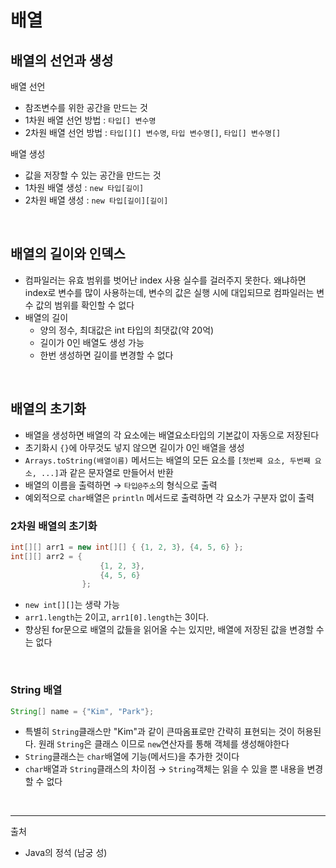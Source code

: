 # 배열

## 배열의 선언과 생성

배열 선언
- 참조변수를 위한 공간을 만드는 것
- 1차원 배열 선언 방법 : `타입[] 변수명`
- 2차원 배열 선언 방법 : `타입[][] 변수명`, `타입 변수명[]`, `타입[] 변수명[]`

배열 생성

- 값을 저장할 수 있는 공간을 만드는 것
- 1차원 배열 생성 : `new 타입[길이]`
- 2차원 배열 생성 : `new 타입[길이][길이]`

<br/>

## 배열의 길이와 인덱스

- 컴파일러는 유효 범위를 벗어난 index 사용 실수를 걸러주지 못한다. 왜냐하면 index로 변수를 많이 사용하는데, 변수의 값은 실행 시에 대입되므로 컴파일러는 변수 값의 범위를 확인할 수 없다
- 배열의 길이
  - 양의 정수, 최대값은 int 타입의 최댓값(약 20억)
  - 길이가 0인 배열도 생성 가능
  - 한번 생성하면 길이를 변경할 수 없다

<br/>

## 배열의 초기화

- 배열을 생성하면 배열의 각 요소에는 배열요소타입의 기본값이 자동으로 저장된다
- 초기화시 `{}`에 아무것도 넣지 않으면 길이가 0인 배열을 생성
- `Arrays.toString(배열이름)` 메서드는 배열의 모든 요소를 `[첫번째 요소, 두번째 요소, ...]`과 같은 문자열로 만들어서 반환
- 배열의 이름을 출력하면 → `타입@주소`의 형식으로 출력
- 예외적으로 `char`배열은 `println` 메서드로 출력하면 각 요소가 구분자 없이 출력

### 2차원 배열의 초기화

```java
int[][] arr1 = new int[][] { {1, 2, 3}, {4, 5, 6} };
int[][] arr2 = {
                    {1, 2, 3},
                    {4, 5, 6}
                };
```

- `new int[][]`는 생략 가능
- `arr1.length`는 2이고, `arr1[0].length`는 3이다.
- 향상된 for문으로 배열의 값들을 읽어올 수는 있지만, 배열에 저장된 값을 변경할 수는 없다

<br/>

### String 배열

```java
String[] name = {"Kim", "Park"};
```

- 특별히 `String`클래스만 "Kim"과 같이 큰따옴표로만 간략히 표현되는 것이 허용된다. 원래 `String`은 클래스 이므로 `new`연산자를 통해 객체를 생성해야한다
- `String`클래스는 `char`배열에 기능(메서드)을 추가한 것이다
- `char`배열과 `String`클래스의 차이점 → `String`객체는 읽을 수 있을 뿐 내용을 변경할 수 없다

<br/>

---
출처
- Java의 정석 (남궁 성)